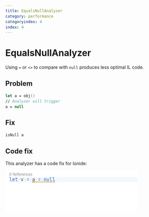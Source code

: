 ```yaml
---
title: EqualsNullAnalyzer
category: performance
categoryindex: 4
index: 4
---
```


# EqualsNullAnalyzer

Using `=` or `<>` to compare with `null` produces less optimal IL code.

## Problem

```fsharp
let a = obj()
// Analyzer will trigger
a = null
```

## Fix

```fsharp
isNull a
```

## Code fix

This analyzer has a code fix for Ionide:


![code fix for EqualsNullAnalyzer](../img/EqualsNullAnalyzer.gif)